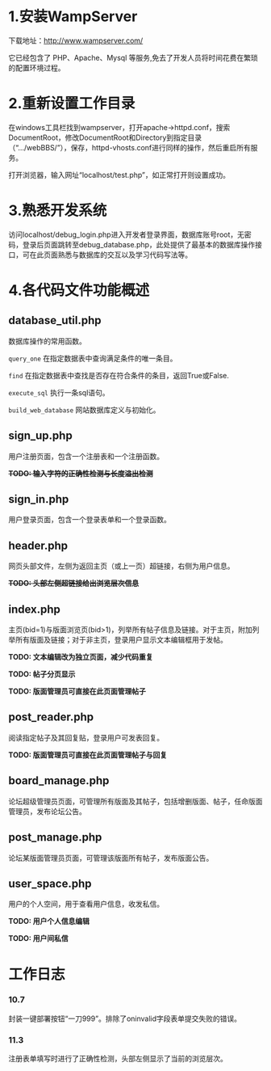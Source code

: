 # 1.安装WampServer
下载地址：http://www.wampserver.com/

它已经包含了 PHP、Apache、Mysql 等服务,免去了开发人员将时间花费在繁琐的配置环境过程。

# 2.重新设置工作目录
在windows工具栏找到wampserver，打开apache→httpd.conf，搜索DocumentRoot，修改DocumentRoot和Directory到指定目录（“…/webBBS/”），保存，httpd-vhosts.conf进行同样的操作，然后重启所有服务。

打开浏览器，输入网址“localhost/test.php”，如正常打开则设置成功。

# 3.熟悉开发系统
访问localhost/debug_login.php进入开发者登录界面，数据库账号root，无密码，登录后页面跳转至debug_database.php，此处提供了最基本的数据库操作接口，可在此页面熟悉与数据库的交互以及学习代码写法等。

# 4.各代码文件功能概述
## database_util.php
数据库操作的常用函数。

```query_one``` 在指定数据表中查询满足条件的唯一条目。

```find``` 在指定数据表中查找是否存在符合条件的条目，返回True或False.

```execute_sql``` 执行一条sql语句。

```build_web_database``` 网站数据库定义与初始化。

## sign_up.php
用户注册页面，包含一个注册表和一个注册函数。

~~**TODO: 输入字符的正确性检测与长度溢出检测**~~

## sign_in.php
用户登录页面，包含一个登录表单和一个登录函数。

## header.php
网页头部文件，左侧为返回主页（或上一页）超链接，右侧为用户信息。

~~**TODO: 头部左侧超链接给出浏览层次信息**~~

## index.php
主页(bid=1)与版面浏览页(bid>1)，列举所有帖子信息及链接。对于主页，附加列举所有版面及链接；对于非主页，登录用户显示文本编辑框用于发帖。

**TODO: 文本编辑改为独立页面，减少代码重复**

**TODO: 帖子分页显示**

**TODO: 版面管理员可直接在此页面管理帖子**

## post_reader.php
阅读指定帖子及其回复贴，登录用户可发表回复。

**TODO: 版面管理员可直接在此页面管理帖子与回复**

## board_manage.php
论坛超级管理员页面，可管理所有版面及其帖子，包括增删版面、帖子，任命版面管理员，发布论坛公告。

## post_manage.php
论坛某版面管理员页面，可管理该版面所有帖子，发布版面公告。

## user_space.php
用户的个人空间，用于查看用户信息，收发私信。

**TODO: 用户个人信息编辑**

**TODO: 用户间私信**

# 工作日志
### 10.7 ###
封装一键部署按钮“一刀999”。排除了oninvalid字段表单提交失败的错误。

### 11.3 ###
注册表单填写时进行了正确性检测，头部左侧显示了当前的浏览层次。
